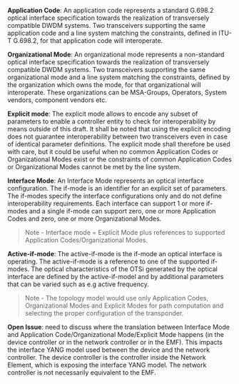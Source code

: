**Application Code**: An application code represents a standard G.698.2 optical interface specification towards the realization of transversely compatible DWDM systems.
Two transceivers supporting the same application code and a line system matching the constraints, defined in ITU-T G.698.2, for that application code will interoperate.

**Organizational Mode**: An organizational mode represents a non-standard optical interface specification towards the realization of transversely compatible DWDM systems.
Two transceivers supporting the same organizational mode and a line system matching the constraints, defined by the organization which owns the mode, for that organizational will interoperate.
These organizations can be MSA-Groups, Operators, System vendors, component vendors etc.

**Explicit mode**: The explicit mode allows to encode any subset of parameters to enable a controller entity to check for interoperability by means outside of this draft. It shall be noted that using the explicit encoding does not guarantee interoperability between two transceivers even in case of identical parameter definitions.
The explicit mode shall therefore be used with care, but it could be useful when no common Application Codes or Organizational Modes exist or the constraints of common Application Codes or Organizational Modes cannot be met by the line system.

**Interface Mode**: An Interface Mode represents an optical interface configuration. The if-mode is an identifier for an explicit set of parameters. The if-modes specify the interface configurations only and do not define interoperability requirements.
Each interface can support 1 or more if-modes and a single if-mode can support zero, one or more Application Codes and zero, one or more Organizational Modes.

> Note - Interface mode = Explicit Mode plus references to supported Application Codes/Organizational Modes.

**Active-if-mode**: The active-if-mode is the if-mode an optical interface is operating. The active-if-mode is a reference to one of the supported if-modes.
The optical characteristics of the OTSi generated by the optical interface are defined by the active-if-model and by additional parameters that can be varied such as e.g active frequency.

> Note - The topology model would use only Application Codes, Organizational Modes and Explicit Modes for path computation and selecting the proper configuration of the transponder.

**Open Issue**: need to discuss where the translation between Interface Mode and Application Code/Organizational Mode/Explicit Mode happens (in the device controller or in the network controller or in the EMF).
This impacts the interface YANG model used between the device and the network controller.
The device controller is the controller inside the Network Element, which is exposing the interface YANG model. The network controller is not necessarily equivalent to the EMF.

